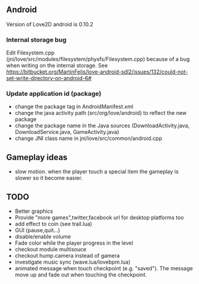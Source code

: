 ## Android
Version of Love2D android is 0.10.2

### Internal storage bug
Edit Filesystem.cpp (jni/love/src/modules/filesystem/physfs/Filesystem.cpp) because
of a bug when writing on the internal storage. See https://bitbucket.org/MartinFelis/love-android-sdl2/issues/132/could-not-set-write-directory-on-android-6#

### Update application id (package)
* change the package tag in AndroidManifest.xml
* change the java activity path (src/org/love/android) to reflect the new package
* change the package name in the Java sources (DownloadActivity.java, DownloadService.java, GameActivity.java)
* change JNI class name in jni/love/src/common/android.cpp

## Gameplay ideas
* slow motion. when the player touch a special item the gameplay is slower so it become easier.

## TODO
* Better graphics
* Provide "more games",twitter,facebook url for desktop platforms too
* add effect to coin (see trail.lua)
* GUI (pause,quit...)
* disable/enable volume
* Fade color while the player progress in the level
* checkout module multisouce
* checkout hump.camera instead of gamera
* investigate music sync (wave.lua/lovebpm.lua)
* animated message when touch checkpoint (e.g. "saved"). The message move up and fade out when touching the checkpoint.

